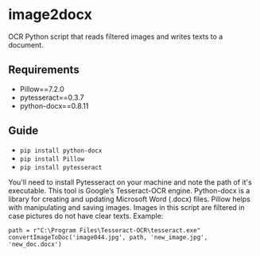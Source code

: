 # image2docx
OCR Python script that reads filtered images and writes texts to a document. 

## Requirements
- Pillow==7.2.0
- pytesseract==0.3.7
- python-docx==0.8.11

## Guide
- `pip install python-docx`
- `pip install Pillow`
- `pip install pytesseract`

You'll need to install Pytesseract on your machine and note the path of it's executable. This tool is Google’s Tesseract-OCR engine. Python-docx is a library for creating and updating Microsoft Word (.docx) files. Pillow helps with manipulating and saving images. Images in this script are filtered in case pictures do not have clear texts.
Example:
```
path = r"C:\Program Files\Tesseract-OCR\tesseract.exe"
convertImageToDoc('image044.jpg', path, 'new_image.jpg', 'new_doc.docx')
```
